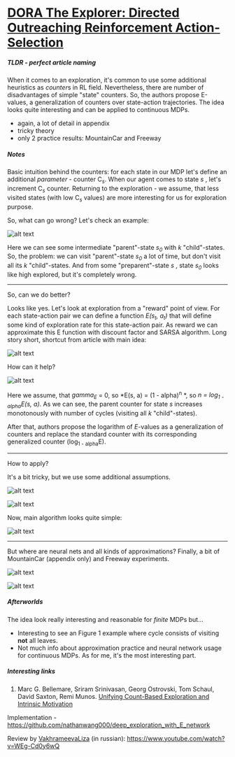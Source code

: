 # [DORA The Explorer: Directed Outreaching Reinforcement Action-Selection](https://arxiv.org/abs/1804.04012)

##### TLDR - perfect article naming

When it comes to an exploration, it's common to use some additional heuristics as *counter*s in RL field. Nevertheless, there are number of disadvantages of simple "state" counters. So, the authors propose E-values, a generalization of counters over state-action trajectories. The idea looks quite interesting and can be applied to continuous MDPs.

- again, a lot of detail in appendix
- tricky theory
- only 2 practice results: MountainCar and Freeway

##### Notes

Basic intuition behind the counters: for each state in our MDP let's define an additional *parameter* - counter C<sub>*s*</sub>. When our agent comes to state *s* , let's increment  C<sub>*s*</sub> counter. Returning to the exploration - we assume, that less visited states (with low C<sub>*s*</sub> values) are more interesting for us for exploration purpose.

So, what can go wrong? Let's check an example:

![alt text](./1804_dora/example.png)

Here we can see some intermediate "parent"-state *s<sub>0</sub>* with *k* "child"-states. So, the problem: we can visit "parent"-state *s<sub>0</sub>* a lot of time, but don't visit all its *k* "child"-states. And from some  "preparent"-state *s* , state *s<sub>0</sub>* looks like high explored, but it's completely wrong.

---

So, can we do better? 

Looks like yes. Let's look at exploration from a "reward" point of view. For each state-action pair we can define a function *E(s<sub>t</sub>, a<sub>t</sub>)* that will define some kind of exploration rate for this state-action pair. As reward we can approximate this E function with discount factor and SARSA algorithm. Long story short, shortcut from article with main idea:

![alt text](./1804_dora/e_values.png)

How can it help?

![alt text](./1804_dora/f1.png)

Here we assume, that *gamma<sub>E</sub>* = 0,  so *E(s, a) = (1 - alpha)<sup>n</sup> *, so *n = log<sub>1 - alpha</sub>E(s, a)*. As we can see, the parent counter for state *s* increases monotonously with number of cycles (visiting all *k* "child"-states).

After that, authors propose the logarithm of *E*-values as a generalization of counters and replace the standard counter with its corresponding generalized counter (log<sub>1 - alpha</sub>E).

---

How to apply?

It's a bit tricky, but we use some additional assumptions.

![alt text](./1804_dora/t1.png)

![alt text](./1804_dora/t2.png)

Now, main algorithm looks quite simple:

![alt text](./1804_dora/a1.png)

---

But where are neural nets and all kinds of approximations? Finally, a bit of MountainCar (appendix only) and Freeway experiments.

![alt text](./1804_dora/f13.png)

![alt text](./1804_dora/f6.png)

##### Afterworlds

The idea look really interesting and reasonable for *finite* MDPs but...

- Interesting to see an Figure 1 example where cycle consists of visiting **not** all leaves.
- Not much info about approximation practice and neural network usage for continuous MDPs. As for me, it's the most interesting part.

##### Interesting links

1. Marc G. Bellemare, Sriram Srinivasan, Georg Ostrovski, Tom Schaul, David Saxton, Remi Munos. [Unifying Count-Based Exploration and Intrinsic Motivation](https://arxiv.org/abs/1606.01868)

Implementation - https://github.com/nathanwang000/deep_exploration_with_E_network

Review by [VakhrameevaLiza](https://github.com/VakhrameevaLiza) (in russian): https://www.youtube.com/watch?v=WEg-Cd0y6wQ